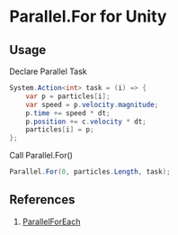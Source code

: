 # Parallel.For for Unity

## Usage
Declare Parallel Task
```c#
System.Action<int> task = (i) => {
	var p = particles[i];
	var speed = p.velocity.magnitude;
	p.time += speed * dt;
	p.position += c.velocity * dt;
	particles[i] = p;
};
```
Call Parallel.For()
```c#
Parallel.For(0, particles.Length, task);
```

## References
1. [ParallelForEach](https://gist.github.com/0x53A/30f9c3005932db2c74b9)
